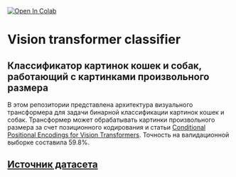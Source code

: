 [![Open In Colab](https://colab.research.google.com/assets/colab-badge.svg)](https://colab.research.google.com/github/maxusha-zaytsusha/ViT_classifier/blob/master/main.ipynb)

# Vision transformer classifier

## Классификатор картинок кошек и собак, работающий с картинками произвольного размера

В этом репозитории представлена архитектура визуального трансформера для задачи бинарной классификации картинок кошек и собак. Трансформер может обрабатывать картинки произвольного размера за счет позиционного кодирования и статьи [Conditional Positional Encodings for Vision Transformers](https://arxiv.org/pdf/2102.10882v2). Точность на валидационной выборке составила 59.8%.

## [Источник датасета](https://www.kaggle.com/datasets/tongpython/cat-and-dog)
